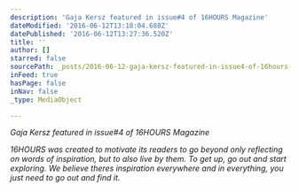 ```yaml
---
description: 'Gaja Kersz featured in issue#4 of 16HOURS Magazine'
dateModified: '2016-06-12T13:18:04.688Z'
datePublished: '2016-06-12T13:27:36.520Z'
title: ''
author: []
starred: false
sourcePath: _posts/2016-06-12-gaja-kersz-featured-in-issue4-of-16hours-magazine.md
inFeed: true
hasPage: false
inNav: false
_type: MediaObject

---
```

_Gaja Kersz featured in issue\#4 of 16HOURS Magazine_

_16HOURS was created to motivate its readers to go beyond only reflecting on words of inspiration, but to also live by them. To get up, go out and start exploring. We believe theres inspiration everywhere and in everything, you just need to go out and find it._